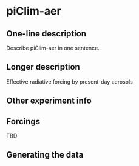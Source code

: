 <!--- This file contains a number of sections -->
<!--- They are bounded by comments like this -->
<!--- Do not edit these sections by hand -->
<!--- Start title -->
# piClim-aer
<!--- End title -->

## One-line description

<!--- Start one-line-description -->
Describe piClim-aer in one sentence.
<!--- End one-line-description -->

## Longer description

<!--- Start longer-description -->
Effective radiative forcing by present-day aerosols
<!--- End longer-description -->

## Other experiment info

<!--- Start other-experiment-info -->
<!--- End other-experiment-info -->

## Forcings

<!--- Start forcings -->
TBD
<!--- End forcings -->

## Generating the data

<!--- TODO: auto-generate this -->
